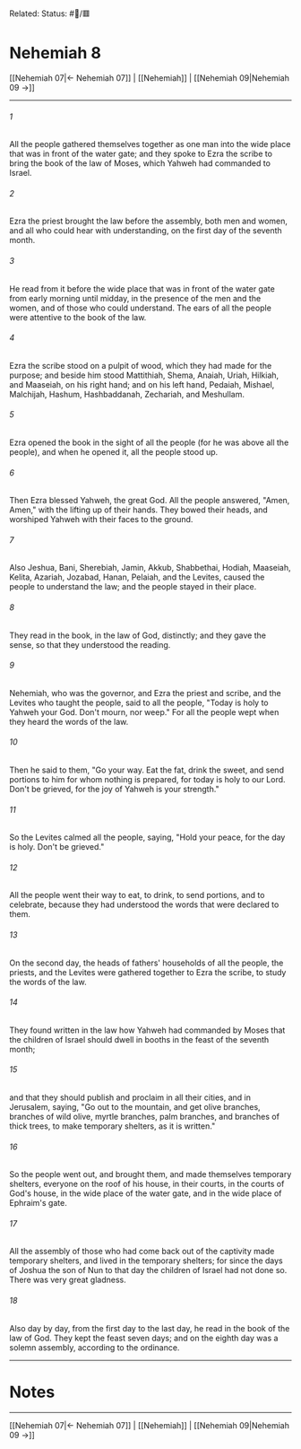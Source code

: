 Related:
Status: #📖/🟥
# Nehemiah 8

[[Nehemiah 07|← Nehemiah 07]] | [[Nehemiah]] | [[Nehemiah 09|Nehemiah 09 →]]
***



###### 1 
All the people gathered themselves together as one man into the wide place that was in front of the water gate; and they spoke to Ezra the scribe to bring the book of the law of Moses, which Yahweh had commanded to Israel. 

###### 2 
Ezra the priest brought the law before the assembly, both men and women, and all who could hear with understanding, on the first day of the seventh month. 

###### 3 
He read from it before the wide place that was in front of the water gate from early morning until midday, in the presence of the men and the women, and of those who could understand. The ears of all the people were attentive to the book of the law. 

###### 4 
Ezra the scribe stood on a pulpit of wood, which they had made for the purpose; and beside him stood Mattithiah, Shema, Anaiah, Uriah, Hilkiah, and Maaseiah, on his right hand; and on his left hand, Pedaiah, Mishael, Malchijah, Hashum, Hashbaddanah, Zechariah, and Meshullam. 

###### 5 
Ezra opened the book in the sight of all the people (for he was above all the people), and when he opened it, all the people stood up. 

###### 6 
Then Ezra blessed Yahweh, the great God. All the people answered, "Amen, Amen," with the lifting up of their hands. They bowed their heads, and worshiped Yahweh with their faces to the ground. 

###### 7 
Also Jeshua, Bani, Sherebiah, Jamin, Akkub, Shabbethai, Hodiah, Maaseiah, Kelita, Azariah, Jozabad, Hanan, Pelaiah, and the Levites, caused the people to understand the law; and the people stayed in their place. 

###### 8 
They read in the book, in the law of God, distinctly; and they gave the sense, so that they understood the reading. 

###### 9 
Nehemiah, who was the governor, and Ezra the priest and scribe, and the Levites who taught the people, said to all the people, "Today is holy to Yahweh your God. Don't mourn, nor weep." For all the people wept when they heard the words of the law. 

###### 10 
Then he said to them, "Go your way. Eat the fat, drink the sweet, and send portions to him for whom nothing is prepared, for today is holy to our Lord. Don't be grieved, for the joy of Yahweh is your strength." 

###### 11 
So the Levites calmed all the people, saying, "Hold your peace, for the day is holy. Don't be grieved." 

###### 12 
All the people went their way to eat, to drink, to send portions, and to celebrate, because they had understood the words that were declared to them. 

###### 13 
On the second day, the heads of fathers' households of all the people, the priests, and the Levites were gathered together to Ezra the scribe, to study the words of the law. 

###### 14 
They found written in the law how Yahweh had commanded by Moses that the children of Israel should dwell in booths in the feast of the seventh month; 

###### 15 
and that they should publish and proclaim in all their cities, and in Jerusalem, saying, "Go out to the mountain, and get olive branches, branches of wild olive, myrtle branches, palm branches, and branches of thick trees, to make temporary shelters, as it is written." 

###### 16 
So the people went out, and brought them, and made themselves temporary shelters, everyone on the roof of his house, in their courts, in the courts of God's house, in the wide place of the water gate, and in the wide place of Ephraim's gate. 

###### 17 
All the assembly of those who had come back out of the captivity made temporary shelters, and lived in the temporary shelters; for since the days of Joshua the son of Nun to that day the children of Israel had not done so. There was very great gladness. 

###### 18 
Also day by day, from the first day to the last day, he read in the book of the law of God. They kept the feast seven days; and on the eighth day was a solemn assembly, according to the ordinance.

---
# Notes


***
[[Nehemiah 07|← Nehemiah 07]] | [[Nehemiah]] | [[Nehemiah 09|Nehemiah 09 →]]
